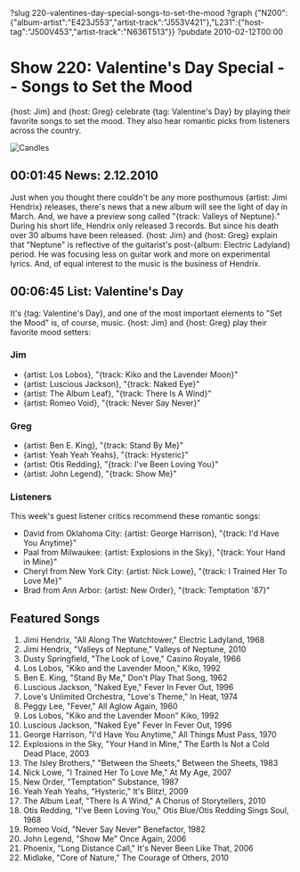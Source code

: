 ?slug 220-valentines-day-special-songs-to-set-the-mood
?graph {"N200":{"album-artist":"E423J553","artist-track":"J553V421"},"L231":{"host-tag":"J500V453","artist-track":"N636T513"}}
?pubdate 2010-02-12T00:00

# Show 220: Valentine's Day Special -- Songs to Set the Mood
{host: Jim} and {host: Greg} celebrate {tag: Valentine's Day} by playing their favorite songs to set the mood. They also hear romantic picks from listeners across the country.

![Candles](http://static.soundopinions.org/images/2010/candles.jpg)

## 00:01:45 News: 2.12.2010
Just when you thought there couldn't be any more posthumous {artist: Jimi Hendrix} releases, there's news that a new album will see the light of day in March. And, we have a preview song called "{track: Valleys of Neptune}." During his short life, Hendrix only released 3 records. But since his death over 30 albums have been released. {host: Jim} and {host: Greg} explain that "Neptune" is reflective of the guitarist's post-{album: Electric Ladyland} period. He was focusing less on guitar work and more on experimental lyrics. And, of equal interest to the music is the business of Hendrix.

## 00:06:45 List: Valentine's Day
It's {tag: Valentine's Day}, and one of the most important elements to "Set the Mood" is, of course, music. {host: Jim} and {host: Greg} play their favorite mood setters:

### Jim
- {artist: Los Lobos}, "{track: Kiko and the Lavender Moon}"
- {artist: Luscious Jackson}, "{track: Naked Eye}"
- {artist: The Album Leaf}, "{track: There Is A Wind}"
- {artist: Romeo Void}, "{track: Never Say Never}"

### Greg
- {artist: Ben E. King}, "{track: Stand By Me}"
- {artist: Yeah Yeah Yeahs}, "{track: Hysteric}"
- {artist: Otis Redding}, "{track: I've Been Loving You}"
- {artist: John Legend}, "{track: Show Me}"

### Listeners
This week's guest listener critics recommend these romantic songs:

- David from Oklahoma City: {artist: George Harrison}, "{track: I'd Have You Anytime}"
- Paal from Milwaukee: {artist: Explosions in the Sky}, "{track: Your Hand in Mine}"
- Cheryl from New York City: {artist: Nick Lowe}, "{track: I Trained Her To Love Me}"
- Brad from Ann Arbor: {artist: New Order}, "{track: Temptation '87}"

## Featured Songs
1. Jimi Hendrix, "All Along The Watchtower," Electric Ladyland, 1968
2. Jimi Hendrix, "Valleys of Neptune," Valleys of Neptune, 2010
3. Dusty Springfield, "The Look of Love," Casino Royale, 1966
4. Los Lobos, "Kiko and the Lavender Moon," Kiko, 1992
5. Ben E. King, "Stand By Me," Don't Play That Song, 1962
6. Luscious Jackson, "Naked Eye," Fever In Fever Out, 1996
7. Love's Unlimited Orchestra, "Love's Theme," In Heat, 1974
8. Peggy Lee, "Fever," All Aglow Again, 1960
9. Los Lobos, "Kiko and the Lavender Moon" Kiko, 1992
10. Luscious Jackson, "Naked Eye" Fever In Fever Out, 1996
11. George Harrison, "I'd Have You Anytime," All Things Must Pass, 1970
12. Explosions in the Sky, "Your Hand in Mine," The Earth Is Not a Cold Dead Place, 2003
13. The Isley Brothers," "Between the Sheets," Between the Sheets, 1983
14. Nick Lowe, "I Trained Her To Love Me," At My Age, 2007
15. New Order, "Temptation" Substance, 1987
16. Yeah Yeah Yeahs, "Hysteric," It's Blitz!, 2009
17. The Album Leaf, "There Is A Wind," A Chorus of Storytellers, 2010
18. Otis Redding, "I've Been Loving You," Otis Blue/Otis Redding Sings Soul, 1968
19. Romeo Void, "Never Say Never" Benefactor, 1982
20. John Legend, "Show Me" Once Again, 2006
21. Phoenix, "Long Distance Call," It's Never Been Like That, 2006
22. Midlake, "Core of Nature," The Courage of Others, 2010